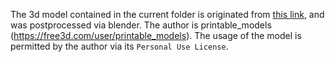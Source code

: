 The 3d model contained in the current folder is originated from [this link](https://free3d.com/3d-model/stalks-of-corn-v2--815609.html), and was postprocessed via blender. The author is printable_models (https://free3d.com/user/printable_models). The usage of the model is permitted by the author via its `Personal Use License`.